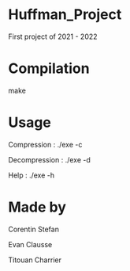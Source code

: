 # Huffman_Project
First project of 2021 - 2022

# Compilation
make

# Usage 
Compression 	: ./exe -c <source file> <destination file>  
  
Decompression 	: ./exe -d <source file> <destination file>  
  
Help			: ./exe -h

# Made by 
Corentin Stefan  
  
Evan Clausse  
  
Titouan Charrier
